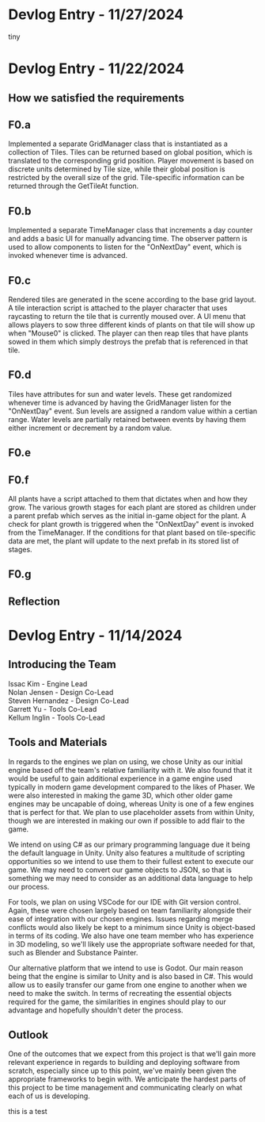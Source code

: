 # Devlog Entry - 11/27/2024
tiny

# Devlog Entry - 11/22/2024

## How we satisfied the requirements

## F0.a

Implemented a separate GridManager class that is instantiated as a collection of Tiles. Tiles can be
returned based on global position, which is translated to the corresponding grid position. Player
movement is based on discrete units determined by Tile size, while their global position is restricted
by the overall size of the grid. Tile-specific information can be returned through the GetTileAt
function.

## F0.b

Implemented a separate TimeManager class that increments a day counter and adds a basic UI for manually
advancing time. The observer pattern is used to allow components to listen for the "OnNextDay" event,
which is invoked whenever time is advanced.

## F0.c

Rendered tiles are generated in the scene according to the base grid layout. A tile interaction script is
attached to the player character that uses raycasting to return the tile that is currently moused over.
A UI menu that allows players to sow three different kinds of plants on that tile will show up when
"Mouse0" is clicked. The player can then reap tiles that have plants sowed in them which simply destroys
the prefab that is referenced in that tile.

## F0.d

Tiles have attributes for sun and water levels. These get randomized whenever time is advanced by having
the GridManager listen for the "OnNextDay" event. Sun levels are assigned a random value within a certian
range. Water levels are partially retained between events by having them either increment or decrement by
a random value.

## F0.e

## F0.f

All plants have a script attached to them that dictates when and how they grow. The various growth stages
for each plant are stored as children under a parent prefab which serves as the initial in-game object for
the plant. A check for plant growth is triggered when the "OnNextDay" event is invoked from the TimeManager.
If the conditions for that plant based on tile-specific data are met, the plant will update to the next
prefab in its stored list of stages.

## F0.g

## Reflection

# Devlog Entry - 11/14/2024

## Introducing the Team
Issac Kim - Engine Lead </br>
Nolan Jensen - Design Co-Lead </br>
Steven Hernandez - Design Co-Lead </br>
Garrett Yu - Tools Co-Lead </br>
Kellum Inglin - Tools Co-Lead </br>

## Tools and Materials
In regards to the engines we plan on using, we chose Unity as our initial engine based off
the team's relative familiarity with it. We also found that it would be useful to gain additional 
experience in a game engine used typically in modern game development compared to the likes of Phaser.
We were also interested in making the game 3D, which other older game engines may be uncapable of doing,
whereas Unity is one of a few engines that is perfect for that. We plan to use placeholder assets from
within Unity, though we are interested in making our own if possible to add flair to the game.

We intend on using C# as our primary programming language due it being the default language 
in Unity. Unity also features a multitude of scripting opportunities so we intend to use them to
their fullest extent to execute our game. We may need to convert our game objects to JSON, so that
is something we may need to consider as an additional data language to help our process.

For tools, we plan on using VSCode for our IDE with Git version control. Again, these were
chosen largely based on team familiarity alongside their ease of integration with our chosen
engines. Issues regarding merge conflicts would also likely be kept to a minimum since Unity 
is object-based in terms of its coding. We also have one team member who has experience in 3D 
modeling, so we'll likely use the appropriate software needed for that, such as Blender and Substance Painter.

Our alternative platform that we intend to use is Godot. Our main reason being that the engine is
similar to Unity and is also based in C#. This would allow us to easily transfer our game from one engine
to another when we need to make the switch. In terms of recreating the essential objects required for the
game, the similarities in engines should play to our advantage and hopefully shouldn't deter the process.

## Outlook

One of the outcomes that we expect from this project is that we'll gain more relevant experience
in regards to building and deploying software from scratch, especially since up to this point,
we've mainly been given the appropriate frameworks to begin with. We anticipate the hardest
parts of this project to be time management and communicating clearly on what each of us is
developing.

this is a test